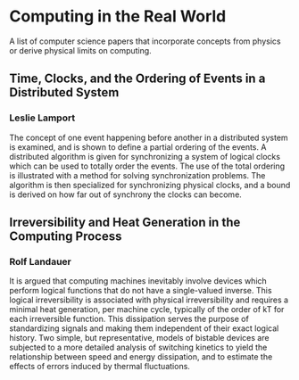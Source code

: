 # Computing in the Real World
A list of computer science papers that incorporate concepts from physics or derive physical limits on computing. 

## Time, Clocks, and the Ordering of Events in a Distributed System 
### Leslie Lamport
The concept of one event happening before another in a distributed system is examined, and is shown to define a partial ordering of the events. A distributed algorithm is given for synchronizing a system of logical clocks which can be used to totally order the events. The use of the total ordering is illustrated with a method for solving synchronization problems. The algorithm is then specialized for synchronizing physical clocks, and a bound is derived on how far out of synchrony the clocks can become.

## Irreversibility and Heat Generation in the Computing Process
### Rolf Landauer
It is argued that computing machines inevitably involve devices which perform logical functions that do not have a single-valued inverse. This logical irreversibility is associated with physical irreversibility and requires a minimal heat generation, per machine cycle, typically of the order of kT for each irreversible function. This dissipation serves the purpose of standardizing signals and making them independent of their exact logical history. Two simple, but representative, models of bistable devices are subjected to a more detailed analysis of switching kinetics to yield the relationship between speed and energy dissipation, and to estimate the effects of errors induced by thermal fluctuations.
